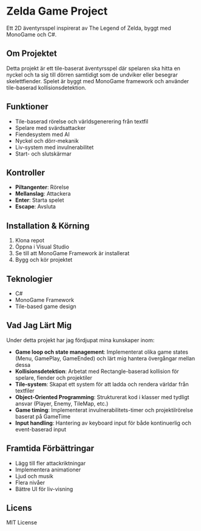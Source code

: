 # Zelda Game Project

Ett 2D äventyrsspel inspirerat av The Legend of Zelda, byggt med MonoGame och C#.


## Om Projektet

Detta projekt är ett tile-baserat äventyrsspel där spelaren ska hitta en nyckel och ta sig till dörren samtidigt som de undviker eller besegrar skelettfiender. Spelet är byggt med MonoGame framework och använder tile-baserad kollisionsdetektion.

## Funktioner

- Tile-baserad rörelse och världsgenerering från textfil
- Spelare med svärdsattacker
- Fiendesystem med AI
- Nyckel och dörr-mekanik
- Liv-system med invulnerabilitet
- Start- och slutskärmar

## Kontroller

- **Piltangenter**: Rörelse
- **Mellanslag**: Attackera
- **Enter**: Starta spelet
- **Escape**: Avsluta

## Installation & Körning

1. Klona repot
2. Öppna i Visual Studio
3. Se till att MonoGame Framework är installerat
4. Bygg och kör projektet

## Teknologier

- C#
- MonoGame Framework
- Tile-based game design

## Vad Jag Lärt Mig

Under detta projekt har jag fördjupat mina kunskaper inom:

- **Game loop och state management**: Implementerat olika game states (Menu, GamePlay, GameEnded) och lärt mig hantera övergångar mellan dessa
- **Kollisionsdetektion**: Arbetat med Rectangle-baserad kollision för spelare, fiender och projektiler
- **Tile-system**: Skapat ett system för att ladda och rendera världar från textfiler
- **Object-Oriented Programming**: Strukturerat kod i klasser med tydligt ansvar (Player, Enemy, TileMap, etc.)
- **Game timing**: Implementerat invulnerabilitets-timer och projektilrörelse baserat på GameTime
- **Input handling**: Hantering av keyboard input för både kontinuerlig och event-baserad input

## Framtida Förbättringar

- Lägg till fler attackriktningar
- Implementera animationer
- Ljud och musik
- Flera nivåer
- Bättre UI för liv-visning

## Licens

MIT License
